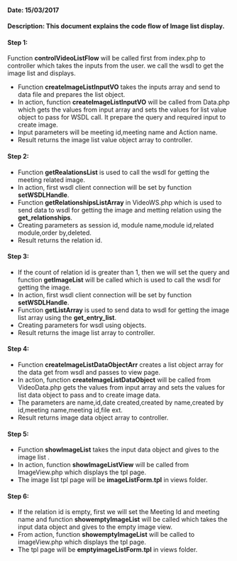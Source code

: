 #### Date: 15/03/2017

#### Description: This document explains the code flow of Image list display.

#### Step 1:

Function **controlVideoListFlow** will be called first from index.php to controller which takes the inputs from the user. we call the wsdl to get the image list and displays.

- Function **createImageListInputVO** takes the inputs array and send to data file and prepares the list object.
- In action, function **createImageListInputVO** will be called from Data.php which gets the values from input array and sets the values for list value object to pass for WSDL call. It prepare the query and required input to create image.
- Input parameters will be meeting id,meeting name and Action name.
- Result returns the image list value object array to controller.

#### Step 2:

- Function **getRealationsList** is used to call the wsdl for getting the meeting related image.
- In action, first wsdl client connection will be set by function **setWSDLHandle**.
- Function **getRelationshipsListArray** in VideoWS.php which is used to send data to wsdl for getting the image and metting relation using the **get_relationships**.
- Creating parameters as session id, module name,module id,related module,order by,deleted.
- Result returns the relation id.

#### Step 3:

- If the count of relation id is greater than 1, then we will set the query and function **getImageList** will be called which is used to call the wsdl for getting the image.
- In action, first wsdl client connection will be set by function **setWSDLHandle**.
- Function **getListArray** is used to send data to wsdl for getting the image list array using the **get_entry_list**.
- Creating parameters for wsdl using objects.
- Result returns the image list array to controller.


#### Step 4:

- Function **createImageListDataObjectArr** creates a list object array for the data get from wsdl and passes to view page.
- In action, function **createImageListDataObject** will be called from VideoData.php gets the values from input array and sets the values for list data object to pass and to create image data.
- The parameters are name,id,date created,created by name,created by id,meeting name,meeting id,file ext.
- Result returns image data object array to controller.

#### Step 5:

- Function **showImageList** takes the input data object and gives to the image list .
- In action, function **showImageListView** will be called from ImageView.php which displays the tpl page.
- The image list tpl page will be **imageListForm.tpl** in views folder.

#### Step 6:

- If the relation id is empty, first we will set the Meeting Id and meeting name and function **showemptyImageList** will be called which takes the input data object and gives to the empty image view.
- From action, function **showemptyImageList** will be called to imageView.php which displays the tpl page.
- The tpl page will be **emptyimageListForm.tpl** in views folder.
